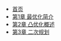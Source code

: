 * [首页](README.md)
* [第1章 最优化简介](Chapter1-Introduction/最优化简介.md)
* [第2章 凸优化概述](Chapter2-Convex/凸优化概述.md)
* [第3章 二次规划](Chapter3-Quadratic-Programming/二次规划.md)
